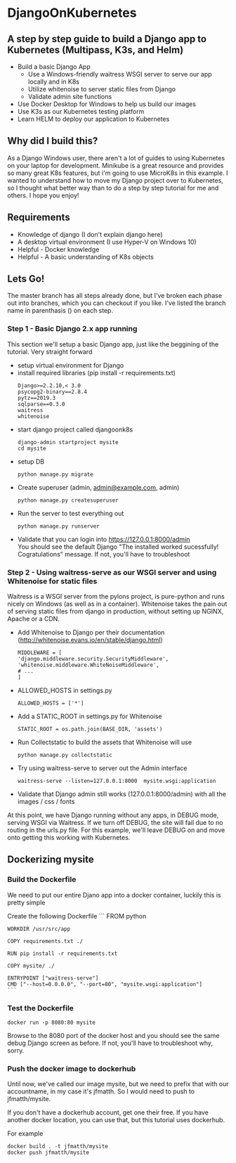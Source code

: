 # DjangoOnKubernetes

## A step by step guide to build a Django app to Kubernetes (Multipass, K3s, and  Helm)

- Build a basic Django App
  - Use a Windows-friendly waitress WSGI server to serve our app locally and in K8s
  - Utilize whitenoise to server static files from Django
  - Validate admin site functions
- Use Docker Desktop for Windows to help us build our images
- Use K3s as our Kubernetes testing platform
- Learn HELM to deploy our application to Kubernetes

## Why did I build this?

As a Django Windows user, there aren't a lot of guides to using Kubernetes on your laptop for development.  Minikube is a great resource and provides so many great K8s features, but i'm going to use MicroK8s in this example.   I wanted to understand how to move my Django project over to Kubernetes, so I thought what better way than to do a step by step tutorial for me and others.  I hope you enjoy!

## Requirements  

- Knowledge of django (I don't explain django here)
- A desktop virtual environment (I use Hyper-V on Windows 10)
- Helpful - Docker knowledge
- Helpful - A basic understanding of K8s objects

## Lets Go!
The master branch has all steps already done, but I've broken each phase out into branches, which you can checkout if you like.  I've listed the branch name in parenthasis () on each step.  

### Step 1 - Basic Django 2.x app running 

This section we'll setup a basic Django app, just like the beggining of the tutorial.  Very straight forward

- setup virtual environment for Django
- install required libraries (pip install -r requirements.txt)
    ```
    Django>=2.2.10,< 3.0
    psycopg2-binary==2.8.4
    pytz==2019.3
    sqlparse==0.3.0
    waitress
    whitenoise
    ```
- start django project called djangoonk8s
    ```
    django-admin startproject mysite
    cd mysite
    ```
- setup DB
    ```
    python manage.py migrate
    ```
- Create superuser (admin, admin@example.com, admin)
    ```
    python manage.py createsuperuser
    ```
- Run the server to test everything out  
    ```
    python manage.py runserver
    ```
- Validate that you can login into https://127.0.0.1:8000/admin  
    You should see the default Django "The installed worked sucessfully! Cogratulations" message.  If not, you'll have to troubleshoot

### Step 2 - Using waitress-serve as our WSGI server and using Whitenoise for static files 

Waitress is a WSGI server from the pylons project, is pure-python and runs nicely on Windows (as well as in a container). Whitenoise takes the pain out of serving static files from django in production, without setting up NGINX, Apache or a CDN.  

- Add Whitenoise to Django per their documentation (http://whitenoise.evans.io/en/stable/django.html)
    ```
    MIDDLEWARE = [
    'django.middleware.security.SecurityMiddleware',
    'whitenoise.middleware.WhiteNoiseMiddleware',
    # ...
    ]
    ```
- ALLOWED_HOSTS in settings.py
    ```
    ALLOWED_HOSTS = ['*']
    ```
- Add a STATIC_ROOT in settings.py for Whitenoise
    ```
    STATIC_ROOT = os.path.join(BASE_DIR, 'assets')
    ```
- Run Collectstatic to build the assets that Whitenoise will use
    ```
    python manage.py collectstatic
    ```

- Try using waitress-serve to server out the Admin interface
    ```
    waitress-serve --listen=127.0.0.1:8000  mysite.wsgi:application
    ```
- Validate that Django admin still works (127.0.0.1:8000/admin) with all the images / css / fonts


At this point, we have Django running without any apps, in DEBUG mode, serving WSGI via Waitress.  If we turn off DEBUG, the site will fail due to no routing in the urls.py file.  For this example, we'll leave DEBUG on and move onto getting this working with Kubernetes.

## Dockerizing mysite

### Build the Dockerfile

We need to put our entire Djano app into a docker container, luckily this is pretty simple

Create  the following Dockerfile
    ```
    FROM python

    WORKDIR /usr/src/app

    COPY requirements.txt ./

    RUN pip install -r requirements.txt

    COPY mysite/ ./

    ENTRYPOINT ["waitress-serve"]
    CMD ["--host=0.0.0.0", "--port=80", "mysite.wsgi:application"]
    ```

### Test the Dockerfile

```
docker run -p 8080:80 mysite
```

Browse to the 8080 port of the docker host and you should see the same debug Django screen as before.  If not, you'll have to troubleshoot why, sorry.

### Push the docker image to dockerhub

Until now, we've called our image mysite, but we need to prefix that with our accountname, in my case it's jfmatth.  So I would need to push to jfmatth/mysite.

If you don't have a dockerhub account, get one their free.  If you have another docker location, you can use that, but this tutorial uses dockerhub.

For example
```
docker build . -t jfmatth/mysite
docker push jfmatth/mysite
```


